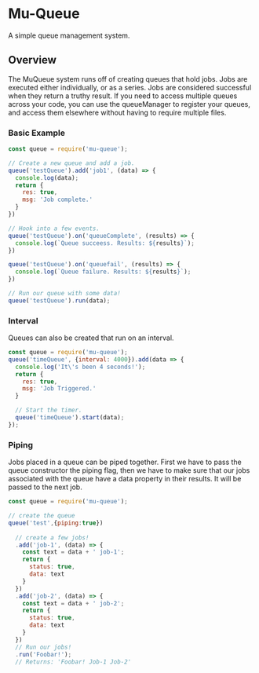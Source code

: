 # Mu-Queue
A simple queue management system.

## Overview
The MuQueue system runs off of creating queues that hold jobs.  Jobs are executed either individually, or as a series.  Jobs are considered successful when they return a truthy result.  If you need to access multiple queues across your code, you can use the queueManager to register your queues, and access them elsewhere without having to require multiple files.

### Basic Example
```JavaScript
const queue = require('mu-queue');

// Create a new queue and add a job.
queue('testQueue').add('job1', (data) => {
  console.log(data);
  return {
    res: true,
    msg: 'Job complete.'
  }
})

// Hook into a few events.
queue('testQueue').on('queueComplete', (results) => {
  console.log(`Queue succeess. Results: ${results}`);
})

queue('testQueue').on('queuefail', (results) => {
  console.log(`Queue failure. Results: ${results}`);
})

// Run our queue with some data!
queue('testQueue').run(data);
```
### Interval
Queues can also be created that run on an interval.
```JavaScript
const queue = require('mu-queue');
queue('timeQueue', {interval: 4000}).add(data => {
  console.log('It\'s been 4 seconds!');
  return {
    res: true,
    msg: 'Job Triggered.'
  }

  // Start the timer.
  queue('timeQueue').start(data);
});
```
### Piping
Jobs placed in a queue can be piped together. First we have to pass the queue constructor the piping flag, then we have to make sure that our jobs associated with the queue have a data property in their results.  It will be passed to the next job.

```JavaScript
const queue = require('mu-queue');

// create the queue
queue('test',{piping:true})
  
  // create a few jobs!
  .add('job-1', (data) => {
    const text = data + ' job-1';
    return {
      status: true,
      data: text
    }  
  })
  .add('job-2', (data) => {
    const text = data + ' job-2';
    return {
      status: true,
      data: text
    }  
  })
  // Run our jobs!
  .run('Foobar!');
  // Returns: 'Foobar! Job-1 Job-2'
```